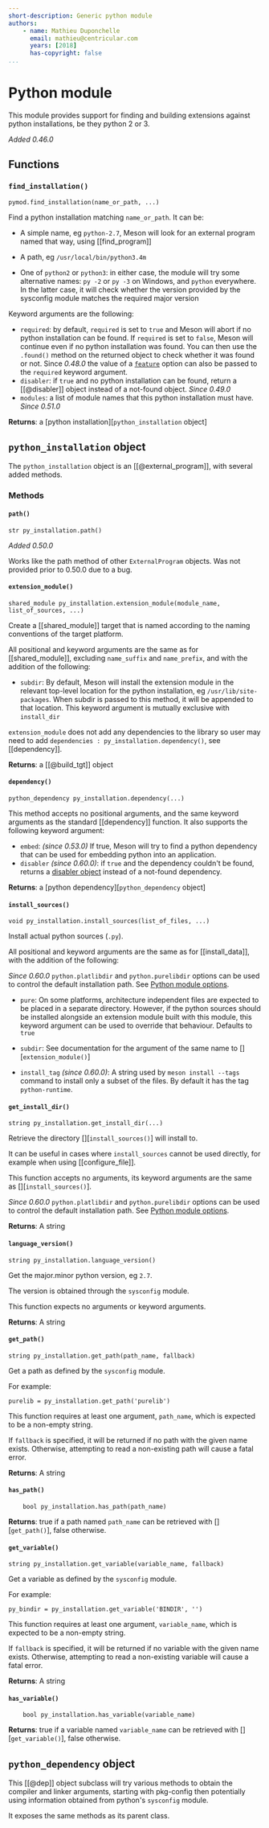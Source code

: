 ```yaml
---
short-description: Generic python module
authors:
    - name: Mathieu Duponchelle
      email: mathieu@centricular.com
      years: [2018]
      has-copyright: false
...
```


# Python module

This module provides support for finding and building extensions against
python installations, be they python 2 or 3.

*Added 0.46.0*

## Functions

### `find_installation()`

``` meson
pymod.find_installation(name_or_path, ...)
```

Find a python installation matching `name_or_path`.
It can be:

- A simple name, eg `python-2.7`, Meson will look for an external program
  named that way, using [[find_program]]

- A path, eg `/usr/local/bin/python3.4m`

- One of `python2` or `python3`: in either case, the module will try
  some alternative names: `py -2` or `py -3` on Windows, and `python`
  everywhere. In the latter case, it will check whether the version
  provided by the sysconfig module matches the required major version

Keyword arguments are the following:

- `required`: by default, `required` is set to `true` and Meson will
  abort if no python installation can be found. If `required` is set to `false`,
  Meson will continue even if no python installation was found. You can
  then use the `.found()` method on the returned object to check
  whether it was found or not. Since *0.48.0*  the value of a
  [`feature`](Build-options.md#features) option can also be passed to the
  `required` keyword argument.
- `disabler`: if `true` and no python installation can be found, return a
  [[@disabler]] object instead of a not-found object.
  *Since 0.49.0*
- `modules`: a list of module names that this python installation must have.
  *Since 0.51.0*

**Returns**: a [python installation][`python_installation` object]

## `python_installation` object

The `python_installation` object is an [[@external_program]], with several
added methods.

### Methods

#### `path()`

```meson
str py_installation.path()
```

*Added 0.50.0*

Works like the path method of other `ExternalProgram` objects. Was not
provided prior to 0.50.0 due to a bug.

#### `extension_module()`

``` meson
shared_module py_installation.extension_module(module_name, list_of_sources, ...)
```

Create a [[shared_module]] target that is named according to the naming
conventions of the target platform.

All positional and keyword arguments are the same as for
[[shared_module]], excluding `name_suffix` and `name_prefix`, and with
the addition of the following:

- `subdir`: By default, Meson will install the extension module in
  the relevant top-level location for the python installation, eg
  `/usr/lib/site-packages`. When subdir is passed to this method,
  it will be appended to that location. This keyword argument is
  mutually exclusive with `install_dir`

`extension_module` does not add any dependencies to the library so
user may need to add `dependencies : py_installation.dependency()`,
see [[dependency]].

**Returns**: a [[@build_tgt]] object

#### `dependency()`

``` meson
python_dependency py_installation.dependency(...)
```

This method accepts no positional arguments, and the same keyword
arguments as the standard [[dependency]] function. It also supports the
following keyword argument:

- `embed`: *(since 0.53.0)* If true, Meson will try to find a python
  dependency that can be used for embedding python into an
  application.
- `disabler` *(since 0.60.0)*: if `true` and the dependency couldn't be found,
  returns a [disabler object](#disabler-object) instead of a not-found dependency.

**Returns**: a [python dependency][`python_dependency` object]

#### `install_sources()`

``` meson
void py_installation.install_sources(list_of_files, ...)
```

Install actual python sources (`.py`).

All positional and keyword arguments are the same as for
[[install_data]], with the addition of the following:

*Since 0.60.0* `python.platlibdir` and `python.purelibdir` options can be used
to control the default installation path. See [Python module options](Builtin-options.md#python-module).

- `pure`: On some platforms, architecture independent files are
  expected to be placed in a separate directory. However, if the
  python sources should be installed alongside an extension module
  built with this module, this keyword argument can be used to
  override that behaviour. Defaults to `true`

- `subdir`: See documentation for the argument of the same name to
  [][`extension_module()`]

- `install_tag` *(since 0.60.0)*: A string used by `meson install --tags` command
  to install only a subset of the files. By default it has the tag `python-runtime`.

#### `get_install_dir()`

``` meson
string py_installation.get_install_dir(...)
```

Retrieve the directory [][`install_sources()`] will install to.

It can be useful in cases where `install_sources` cannot be used
directly, for example when using [[configure_file]].

This function accepts no arguments, its keyword arguments are the same
as [][`install_sources()`].

*Since 0.60.0* `python.platlibdir` and `python.purelibdir` options can be used
to control the default installation path. See [Python module options](Builtin-options.md#python-module).

**Returns**: A string

#### `language_version()`

``` meson
string py_installation.language_version()
```

Get the major.minor python version, eg `2.7`.

The version is obtained through the `sysconfig` module.

This function expects no arguments or keyword arguments.

**Returns**: A string

#### `get_path()`

``` meson
string py_installation.get_path(path_name, fallback)
```

Get a path as defined by the `sysconfig` module.

For example:

``` meson
purelib = py_installation.get_path('purelib')
```

This function requires at least one argument, `path_name`,
which is expected to be a non-empty string.

If `fallback` is specified, it will be returned if no path
with the given name exists. Otherwise, attempting to read
a non-existing path will cause a fatal error.

**Returns**: A string

#### `has_path()`

``` meson
    bool py_installation.has_path(path_name)
```

**Returns**: true if a path named `path_name` can be retrieved with
[][`get_path()`], false otherwise.

#### `get_variable()`

``` meson
string py_installation.get_variable(variable_name, fallback)
```

Get a variable as defined by the `sysconfig` module.

For example:

``` meson
py_bindir = py_installation.get_variable('BINDIR', '')
```

This function requires at least one argument, `variable_name`,
which is expected to be a non-empty string.

If `fallback` is specified, it will be returned if no variable
with the given name exists. Otherwise, attempting to read
a non-existing variable will cause a fatal error.

**Returns**: A string

#### `has_variable()`

``` meson
    bool py_installation.has_variable(variable_name)
```

**Returns**: true if a variable named `variable_name` can be retrieved
with [][`get_variable()`], false otherwise.

## `python_dependency` object

This [[@dep]] object subclass will try various methods to obtain
the compiler and linker arguments, starting with pkg-config then
potentially using information obtained from python's `sysconfig`
module.

It exposes the same methods as its parent class.
